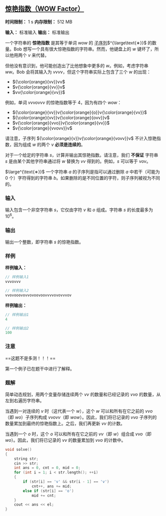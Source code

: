 ## [惊艳指数（WOW Factor）](https://codeforces.com/contest/1178/problem/B)

**时间限制：** 1 s
**内存限制：** 512 MB

**输入：** 标准输入
**输出：** 标准输出



一个字符串的 **惊艳指数** 是其等于单词 $wow$ 的 <u>子序列</u>$^{\large\text{∗}}$ 的数量。Bob 想写一个具有很大惊艳指数的字符串。然而，他键盘上的 $w$ 键坏了，所以他用两个 $v$ 来代替。

但他没有意识到，他可能创造出了比他想象中更多的 $w$。例如，考虑字符串 $ww$。Bob 会将其输入为 $vvvv$，但这个字符串实际上包含了三个 $w$ 的出现：

* ${\color{orange}{vv}}vv$
* $v{\color{orange}{vv}}v$
* $vv{\color{orange}{vv}}$

例如，单词 $vvvovvv$ 的惊艳指数等于 4，因为有四个 $wow$：

* ${\color{orange}{vv}}v{\color{orange}{o}}v{\color{orange}{vv}}$
* ${\color{orange}{vv}}v{\color{orange}{ovv}}v$
* $v{\color{orange}{vvo}}v{\color{orange}{vv}}$
* $v{\color{orange}{vvovv}}v$

请注意，子序列 ${\color{orange}{v}}v{\color{orange}{vovv}}v$ 不计入惊艳指数，因为组成 $w$ 的两个 $v$ **必须是连续的**。

对于一个给定的字符串 $s$，计算并输出其惊艳指数。请注意，我们 **不保证** 字符串 $s$ 是由某个其他字符串通过将 $w$ 替换为 $vv$ 得到的。例如，$s$ 可以等于 $vov$。



$\large^{\text{∗}}$ 一个字符串 $a$ 的子序列是指可以通过删除 $a$ 中若干（可能为 $0$ 个）字符得到的字符串 $b$。如果删除的是不同位置的字符，则子序列被视为不同的。







### 输入

输入包含一个非空字符串 $s$，它仅由字符 $v$ 和 $o$ 组成。字符串 $s$ 的长度最多为 $10^6$。





### 输出

输出一个整数，即字符串 $s$ 的惊艳指数。





### 样例

**样例输入：**

```cpp
// 样例输入1
vvvovvv

// 样例输入2
vvovooovovvovoovoovvvvovovvvov
```



**样例输出：**

```cpp
// 样例输出1
4

// 样例输出2
100
```





### 注意

==这题不是多测！！！==
  
第一个例子已在题干中进行了解释。





### 题解

简单动态规划，用两个变量存储连续两个 $vv$ 的数量和已经记录的 $vvo$ 的数量，从左到右遍历字符串。

当遇到一对连续的 $v$ 时（这代表一个 $w$），这个 $w$ 可以和所有在它之前的 $vvo$（即 $wo$）子序列构成 $vvovv$（即 $wow$）。因此，我们将已记录的 $vvo$ 子序列的数量累加到最终的惊艳指数上。之后，我们再更新 $vv$ 的计数。

当遇到一个 $o$ 时，这个 $o$ 可以和所有在它之前的 $vv$（即 $w$）组合成 $vvo$（即 $wo$）。因此，我们将已记录的 $vv$ 的数量累加到 $vvo$ 的计数中。



```cpp
void solve()
{
    string str;
    cin >> str;
    int ans = 0, cnt = 0, mid = 0;
    for (int i = 1; i < str.length(); ++i)
    {
        if (str[i] == 'v' && str[i - 1] == 'v')
            cnt++, ans += mid;
        else if (str[i] == 'o')
            mid += cnt;
    }
    cout << ans << el;
}
```